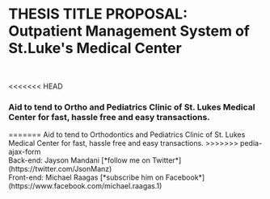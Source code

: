 # THESIS TITLE PROPOSAL: Outpatient Management System of St.Luke's Medical Center
<br />

<<<<<<< HEAD
<h3>Aid to tend to Ortho and Pediatrics Clinic of St. Lukes Medical Center for fast, hassle free and easy transactions.</h3>
=======
Aid to tend to Orthodontics and Pediatrics Clinic of St. Lukes Medical Center for fast, hassle free and easy transactions.
>>>>>>> pedia-ajax-form

<br />
Back-end: Jayson Mandani [*follow me on Twitter*] (https://twitter.com/JsonManz)
<br />
Front-end: Michael Raagas [*subscribe him on Facebook*] (https://www.facebook.com/michael.raagas.1)